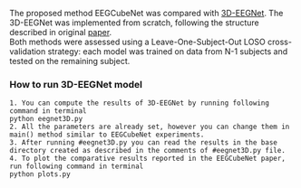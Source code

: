 The proposed method EEGCubeNet was compared with [3D-EEGNet](https://pubmed.ncbi.nlm.nih.gov/37934650/).
The 3D-EEGNet was implemented from scratch, following the structure described in original [paper](https://pubmed.ncbi.nlm.nih.gov/37934650/).  
Both methods were assessed using a Leave-One-Subject-Out LOSO cross-validation strategy: each model was
trained on data from N-1 subjects and tested on the remaining subject. 

### How to run 3D-EEGNet model
```
1. You can compute the results of 3D-EEGNet by running following command in terminal
python eegnet3D.py
2. All the parameters are already set, however you can change them in main() method similar to EEGCubeNet experiments.
3. After running #eegnet3D.py you can read the results in the base directory created as described in the comments of #eegnet3D.py file.
4. To plot the comparative results reported in the EEGCubeNet paper, run following command in terminal
python plots.py
```
